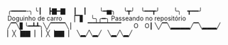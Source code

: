 ╭━━━━-╮
╰┃ ┣▇━▇
 ┃ ┃  ╰━▅╮ 
 ╰┳╯ ╰━━┳╯
  ╰╮ ┳━━╯ Doguinho de carro
 ▕▔▋ ╰╮╭━╮ Passeando no repositório
╱▔╲▋╰━┻┻╮╲╱▔▔▔╲
▏  ▔▔▔▔▔▔▔  O O┃ 
╲╱▔╲▂▂▂▂╱▔╲▂▂▂╱
 ▏╳▕▇▇▕ ▏╳▕▇▇▕
 ╲▂╱╲▂╱ ╲▂╱╲▂╱